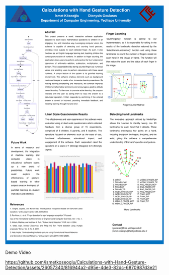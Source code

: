 ![Alt Text](ismet-köseoğlu-poster.png)

Demo Video

https://github.com/ismetkoseoglu/Calculations-with-Hand-Gesture-Detection/assets/26057340/816944a2-d95e-4de3-82dc-6870987d3e21
